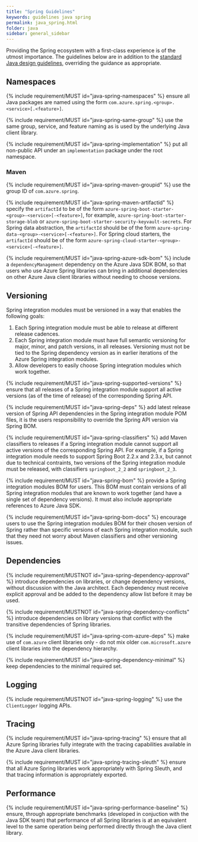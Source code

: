 ```yaml
---
title: "Spring Guidelines"
keywords: guidelines java spring
permalink: java_spring.html
folder: java
sidebar: general_sidebar
---
```


Providing the Spring ecosystem with a first-class experience is of the utmost importance. The guidelines below are in addition to the [standard Java design guidelines](https://azure.github.io/azure-sdk/java_introduction.html), overriding the guidance as appropriate.

## Namespaces

{% include requirement/MUST id="java-spring-namespaces" %} ensure all Java packages are named using the form `com.azure.spring.<group>.<service>[.<feature>]`.

{% include requirement/MUST id="java-spring-same-group" %} use the same group, service, and feature naming as is used by the underlying Java client library.

{% include requirement/MUST id="java-spring-implementation" %} put all non-public API under an `implementation` package under the root namespace.

### Maven

{% include requirement/MUST id="java-spring-maven-groupid" %} use the group ID of `com.azure.spring`.

{% include requirement/MUST id="java-spring-maven-artifactid" %} specify the `artifactId` to be of the form `azure-spring-boot-starter-<group>-<service>[-<feature>]`, for example, `azure-spring-boot-starter-storage-blob` or `azure-spring-boot-starter-security-keyvault-secrets`. 
For Spring data abstraction, the `artifactId` should be of the form `azure-spring-data-<group>-<service>[-<feature>]`.
For Spring cloud starters, the `artifactId` should be of the form `azure-spring-cloud-starter-<group>-<service>[-<feature>]`.

{% include requirement/MUST id="java-spring-azure-sdk-bom" %} include a `dependencyManagement` dependency on the Azure Java SDK BOM, so that users who use Azure Spring libraries can bring in additional dependencies on other Azure Java client libraries without needing to choose versions.

## Versioning

Spring integration modules must be versioned in a way that enables the following goals:

1. Each Spring integration module must be able to release at different release cadences.
2. Each Spring integration module must have full semantic versioning for major, minor, and patch versions, in all releases. Versioning must not be tied to the Spring dependency version as in earlier iterations of the Azure Spring integration modules.
3. Allow developers to easily choose Spring integration modules which work together.

{% include requirement/MUST id="java-spring-supported-versions" %} ensure that all releases of a Spring integration module support all active versions (as of the time of release) of the corresponding Spring API.

{% include requirement/MUST id="java-spring-deps" %} add latest release version of Spring API dependencies in the Spring integration module POM files, it is the users responsibility to override the Spring API version via Spring BOM.

{% include requirement/MUST id="java-spring-classifiers" %} add Maven classifiers to releases if a Spring integration module cannot support all active versions of the corresponding Spring API. For example, if a Spring integration module needs to support Spring Boot 2.2.x and 2.3.x, but cannot due to technical contraints, two versions of the Spring integration module must be released, with classifiers `springboot_2_2` and `springboot_2_3`.

{% include requirement/MUST id="java-spring-bom" %} provide a Spring integration modules BOM for users. This BOM must contain versions of all Spring integration modules that are known to work together (and have a single set of dependency versions). It must also include appropriate references to Azure Java SDK.

{% include requirement/MUST id="java-spring-bom-docs" %} encourage users to use the Spring integration modules BOM for their chosen version of Spring rather than specific versions of each Spring integration module, such that they need not worry about Maven classifiers and other versioning issues.

## Dependencies

{% include requirement/MUSTNOT id="java-spring-dependency-approval" %} introduce dependencies on libraries, or change dependency versions, without discussion with the Java architect. Each dependency must receive explicit approval and be added to the dependency allow list before it may be used.

{% include requirement/MUSTNOT id="java-spring-dependency-conflicts" %} introduce dependencies on library versions that conflict with the transitive dependencies of Spring libraries.

{% include requirement/MUST id="java-spring-com-azure-deps" %} make use of `com.azure` client libraries only - do not mix older `com.microsoft.azure` client libraries into the dependency hierarchy.

{% include requirement/MUST id="java-spring-dependency-minimal" %} keep dependencies to the minimal required set.

## Logging

{% include requirement/MUSTNOT id="java-spring-logging" %} use the `ClientLogger` logging APIs.

## Tracing

{% include requirement/MUST id="java-spring-tracing" %} ensure that all Azure Spring libraries fully integrate with the tracing capabilities available in the Azure Java client libraries.

{% include requirement/MUST id="java-spring-tracing-sleuth" %} ensure that all Azure Spring libraries work appropriately with Spring Sleuth, and that tracing information is appropriately exported.

## Performance

{% include requirement/MUST id="java-spring-performance-baseline" %} ensure, through appropriate benchmarks (developed in conjuction with the Java SDK team) that performance of all Spring libraries is at an equivalent level to the same operation being performed directly through the Java client library.
